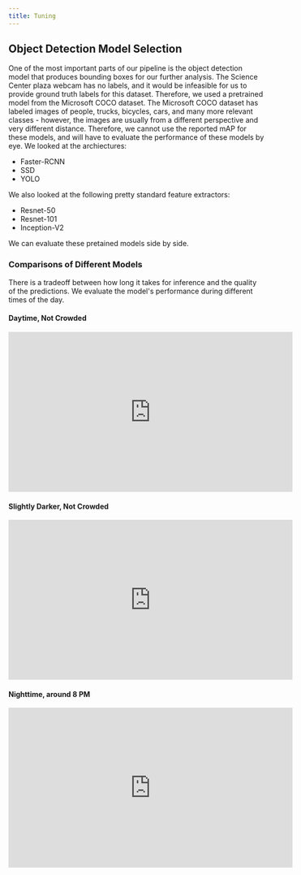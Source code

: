 ```yaml
---
title: Tuning
---
```

## Object Detection Model Selection

One of the most important parts of our pipeline is the object detection model
that produces bounding boxes for our further analysis.
The Science Center plaza webcam has no labels, and it would be infeasible
for us to provide ground truth labels for this dataset.
Therefore, we used a pretrained model from the Microsoft COCO dataset.
The Microsoft COCO dataset has labeled images of people, trucks, bicycles,
cars, and many more relevant classes - however, the images are usually from
a different perspective and very different distance.
Therefore, we cannot use the reported mAP for these models, and will have
to evaluate the performance of these models by eye.
We looked at the archiectures:

* Faster-RCNN
* SSD
* YOLO

We also looked at the following pretty standard feature extractors:

* Resnet-50
* Resnet-101
* Inception-V2

We can evaluate these pretained models side by side.

### Comparisons of Different Models

There is a tradeoff between how long it takes for inference and the quality
of the predictions.
We evaluate the model's performance during different times of the day.

#### Daytime, Not Crowded

<iframe width="560" height="315" src="https://www.youtube.com/embed/F08-z8duKIE" frameborder="0" allow="accelerometer; autoplay; encrypted-media; gyroscope; picture-in-picture" allowfullscreen></iframe>

#### Slightly Darker, Not Crowded

<iframe width="560" height="315" src="https://www.youtube.com/embed/ZR53NL4JOVU" frameborder="0" allow="accelerometer; autoplay; encrypted-media; gyroscope; picture-in-picture" allowfullscreen></iframe>

#### Nighttime, around 8 PM

<iframe width="560" height="315" src="https://www.youtube.com/embed/KnjFIt1sypg" frameborder="0" allow="accelerometer; autoplay; encrypted-media; gyroscope; picture-in-picture" allowfullscreen></iframe>
